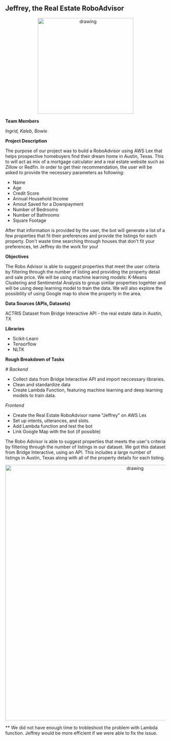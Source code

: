 ## Jeffrey, the Real Estate RoboAdvisor

<p align="center">
<img src="https://github.com/padthai-sketch/Project-RealEstate-RoboAdvisor-Group-6-/blob/main/Images/logo.png?raw=true" alt="drawing" width="300"/></p>

**Team Members**

*Ingrid, Kaleb, Bowie*

**Project Description**

The purpose of our project was to build a RoboAdvisor using AWS Lex that helps prospective homebuyers find their dream home in Austin, Texas. This to will act as mix of a mortgage calculator and a real estate website such as Zillow or Redfin. In order to get their recommendation, the user will be asked to provide the necessary parameters as following:
- Name
- Age
- Credit Score
- Annual Household Income
- Amout Saved for a Downpayment
- Number of Bedrooms
- Number of Bathrooms 
- Square Footage

After that information is provided by the user, the bot will generate a list of a few properties that fit their preferences and provide the listings for each property. Don't waste time searching through houses that don't fit your preferences, let Jeffrey do the work for you!

**Objectives** 

The Robo Advisor is able to suggest properties that meet the user criteria by filtering through the number of listing and providing the property detail and sale price. We will be using machine learning models: K-Means Clustering and Sentimental Analysis to group similar properties togehter and will be using deep learning model to train the data. We will also explore the possibility of using Google map to show the property in the area.

**Data Sources (APIs, Datasets)**

ACTRIS Dataset from Bridge Interactive API - the real estate data in Austin, TX

**Libraries**

- Scikit-Learn
- Tensorflow
- NLTK

**Rough Breakdown of Tasks**

*# Backend*

- Collect data from Bridge Interactive API and import neccessary libraries.
- Clean and standardize data
- Create Lambda Function, featuring machine learning and deep learning models to train data.

*Frontend*

- Create the Real Estate RoboAdvisor name "Jeffrey" on AWS Lex
- Set up intents, utterances, and slots.
- Add Lambda function and test the bot
- Link Google Map with the bot (if possible)

The Robo Advisor is able to suggest properties that meets the user's criteria by filtering through the number of listings in our dataset. We got this dataset from Bridge Interactive, using an API. This includes a large number of listings in Austin, Texas along with all of the property details for each listing. 

<p align="center">
<img src="https://github.com/padthai-sketch/Project_RealEstate-RoboAdvisor-Team6/blob/main/Images/JeffreyBot_Recording.gif" alt="drawing" width="800"/>
</p>

** We did not have enough time to trobleshoot the problem with Lambda function. Jeffrey would be more efficient if we were able to fix the issue. 
